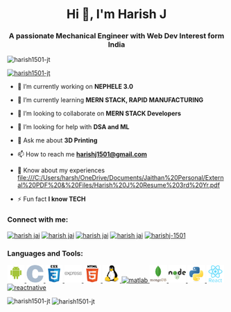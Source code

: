 <h1 align="center">Hi 👋, I'm Harish J</h1>
<h3 align="center">A passionate Mechanical Engineer with Web Dev Interest form India</h3>

<p align="left"> <img src="https://komarev.com/ghpvc/?username=harish1501-jt&label=Profile%20views&color=0e75b6&style=flat" alt="harish1501-jt" /> </p>

<p align="left"> <a href="https://github.com/ryo-ma/github-profile-trophy"><img src="https://github-profile-trophy.vercel.app/?username=harish1501-jt" alt="harish1501-jt" /></a> </p>

- 🔭 I’m currently working on **NEPHELE 3.0**

- 🌱 I’m currently learning **MERN STACK, RAPID MANUFACTURING**

- 👯 I’m looking to collaborate on **MERN STACK Developers**

- 🤝 I’m looking for help with **DSA and ML**

- 💬 Ask me about **3D Printing**

- 📫 How to reach me **harishj1501@gmail.com**

- 📄 Know about my experiences [file:///C:/Users/harsh/OneDrive/Documents/Jaithan%20Personal/External%20PDF%20&%20Files/Harish%20J%20Resume%203rd%20Yr.pdf](file:///C:/Users/harsh/OneDrive/Documents/Jaithan%20Personal/External%20PDF%20&%20Files/Harish%20J%20Resume%203rd%20Yr.pdf)

- ⚡ Fun fact **I know TECH**

<h3 align="left">Connect with me:</h3>
<p align="left">
<a href="https://dev.to/harish jai" target="blank"><img align="center" src="https://raw.githubusercontent.com/rahuldkjain/github-profile-readme-generator/master/src/images/icons/Social/devto.svg" alt="harish jai" height="30" width="40" /></a>
<a href="https://linkedin.com/in/harish jai" target="blank"><img align="center" src="https://raw.githubusercontent.com/rahuldkjain/github-profile-readme-generator/master/src/images/icons/Social/linked-in-alt.svg" alt="harish jai" height="30" width="40" /></a>
<a href="https://www.behance.net/harish jai" target="blank"><img align="center" src="https://raw.githubusercontent.com/rahuldkjain/github-profile-readme-generator/master/src/images/icons/Social/behance.svg" alt="harish jai" height="30" width="40" /></a>
<a href="https://www.hackerrank.com/harish jai" target="blank"><img align="center" src="https://raw.githubusercontent.com/rahuldkjain/github-profile-readme-generator/master/src/images/icons/Social/hackerrank.svg" alt="harish jai" height="30" width="40" /></a>
<a href="https://www.leetcode.com/harishj-1501" target="blank"><img align="center" src="https://raw.githubusercontent.com/rahuldkjain/github-profile-readme-generator/master/src/images/icons/Social/leet-code.svg" alt="harishj-1501" height="30" width="40" /></a>
</p>

<h3 align="left">Languages and Tools:</h3>
<p align="left"> <a href="https://developer.android.com" target="_blank" rel="noreferrer"> <img src="https://raw.githubusercontent.com/devicons/devicon/master/icons/android/android-original-wordmark.svg" alt="android" width="40" height="40"/> </a> <a href="https://www.cprogramming.com/" target="_blank" rel="noreferrer"> <img src="https://raw.githubusercontent.com/devicons/devicon/master/icons/c/c-original.svg" alt="c" width="40" height="40"/> </a> <a href="https://www.w3schools.com/css/" target="_blank" rel="noreferrer"> <img src="https://raw.githubusercontent.com/devicons/devicon/master/icons/css3/css3-original-wordmark.svg" alt="css3" width="40" height="40"/> </a> <a href="https://expressjs.com" target="_blank" rel="noreferrer"> <img src="https://raw.githubusercontent.com/devicons/devicon/master/icons/express/express-original-wordmark.svg" alt="express" width="40" height="40"/> </a> <a href="https://www.w3.org/html/" target="_blank" rel="noreferrer"> <img src="https://raw.githubusercontent.com/devicons/devicon/master/icons/html5/html5-original-wordmark.svg" alt="html5" width="40" height="40"/> </a> <a href="https://www.linux.org/" target="_blank" rel="noreferrer"> <img src="https://raw.githubusercontent.com/devicons/devicon/master/icons/linux/linux-original.svg" alt="linux" width="40" height="40"/> </a> <a href="https://www.mathworks.com/" target="_blank" rel="noreferrer"> <img src="https://upload.wikimedia.org/wikipedia/commons/2/21/Matlab_Logo.png" alt="matlab" width="40" height="40"/> </a> <a href="https://www.mongodb.com/" target="_blank" rel="noreferrer"> <img src="https://raw.githubusercontent.com/devicons/devicon/master/icons/mongodb/mongodb-original-wordmark.svg" alt="mongodb" width="40" height="40"/> </a> <a href="https://nodejs.org" target="_blank" rel="noreferrer"> <img src="https://raw.githubusercontent.com/devicons/devicon/master/icons/nodejs/nodejs-original-wordmark.svg" alt="nodejs" width="40" height="40"/> </a> <a href="https://www.python.org" target="_blank" rel="noreferrer"> <img src="https://raw.githubusercontent.com/devicons/devicon/master/icons/python/python-original.svg" alt="python" width="40" height="40"/> </a> <a href="https://reactjs.org/" target="_blank" rel="noreferrer"> <img src="https://raw.githubusercontent.com/devicons/devicon/master/icons/react/react-original-wordmark.svg" alt="react" width="40" height="40"/> </a> <a href="https://reactnative.dev/" target="_blank" rel="noreferrer"> <img src="https://reactnative.dev/img/header_logo.svg" alt="reactnative" width="40" height="40"/> </a> </p>

<p><img align="left" src="https://github-readme-stats.vercel.app/api/top-langs?username=harish1501-jt&show_icons=true&locale=en&layout=compact" alt="harish1501-jt" /></p>

<p>&nbsp;<img align="center" src="https://github-readme-stats.vercel.app/api?username=harish1501-jt&show_icons=true&locale=en" alt="harish1501-jt" /></p>
